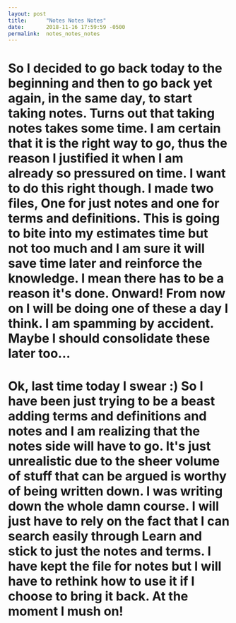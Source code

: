 ```yaml
---
layout: post
title:      "Notes Notes Notes"
date:       2018-11-16 17:59:59 -0500
permalink:  notes_notes_notes
---
```



# So I decided to go back today to the beginning and then to go back yet again, in the same day, to start taking notes. Turns out that taking notes takes some time. I am certain that it is the right way to go, thus the reason I justified it when I am already so pressured on time. I want to do this right though. I made two files, One for just notes and one for terms and definitions. This is going to bite into my estimates time but not too much and I am sure it will save time later and reinforce the knowledge. I mean there has to be a reason it's done. Onward! From now on I will be doing one of these a day I think. I am spamming by accident. Maybe I should consolidate these later too...
# Ok, last time today I swear :) So I have been just trying to be a beast adding terms and definitions and notes and I am realizing that the notes side will have to go. It's just unrealistic due to the sheer volume of stuff that can be argued is worthy of being written down. I was writing down the whole damn course. I will just have to rely on the fact that I can search easily through Learn and stick to just the notes and terms. I have kept the file for notes but I will have to rethink how to use it if I choose to bring it back. At the moment I mush on! 
